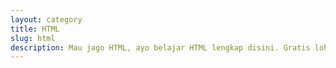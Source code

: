 ```yaml
---
layout: category
title: HTML
slug: html
description: Mau jago HTML, ayo belajar HTML lengkap disini. Gratis lohhh.
---
```

